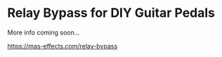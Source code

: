 # Relay Bypass for DIY Guitar Pedals

More info coming soon...

<https://mas-effects.com/relay-bypass>

